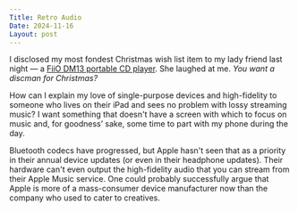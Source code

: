 ```yaml
---
Title: Retro Audio
Date: 2024-11-16
Layout: post
---
```


I disclosed my most fondest Christmas wish list item to my lady friend last night — a [FiiO DM13 portable CD player](https://www.fiio.com/dm13). She laughed at me. *You want a discman for Christmas?* 

How can I explain my love of single-purpose devices and high-fidelity to someone who lives on their iPad and sees no problem with lossy streaming music? I want something that doesn't have a screen with which to focus on music and, for goodness’ sake, some time to part with my phone during the day. 

Bluetooth codecs have progressed, but Apple hasn't seen that as a priority in their annual device updates (or even in their headphone updates). Their hardware can't even output the high-fidelity audio that you can stream from their Apple Music service. One could probably successfully argue that Apple is more of a mass-consumer device manufacturer now than the company who used to cater to creatives.  